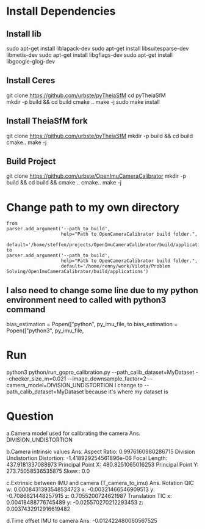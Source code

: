 # Install Dependencies
## Install lib
sudo apt-get install liblapack-dev
sudo apt-get install libsuitesparse-dev libmetis-dev
sudo apt-get install libgflags-dev
sudo apt-get install libgoogle-glog-dev

## Install Ceres
git clone https://github.com/urbste/pyTheiaSfM
cd pyTheiaSfM  
mkdir -p build && cd build
cmake .. 
make -j
sudo make install

## Install  TheiaSfM fork
git clone https://github.com/urbste/pyTheiaSfM
mkdir -p build && cd build 
cmake..
make -j

## Build Project
git clone https://github.com/urbste/OpenImuCameraCalibrator
mkdir -p build && cd build && cmake ..
cmake..
make -j


# Change path to my own directory
    from
    parser.add_argument('--path_to_build', 
                        help="Path to OpenCameraCalibrator build folder.",
                        default='/home/steffen/projects/OpenImuCameraCalibrator/build/applications') 
    to
    parser.add_argument('--path_to_build', 
                        help="Path to OpenCameraCalibrator build folder.",
                        default='/home/renny/work/Vilota/Problem Solving/OpenImuCameraCalibrator/build/applications') 

## I also need to change some line due to my python environment need to called with python3 command
bias_estimation = Popen(["python", py_imu_file,
to
bias_estimation = Popen(["python3", py_imu_file,


# Run
python3 python/run_gopro_calibration.py --path_calib_dataset=MyDataset --checker_size_m=0.021 --image_downsample_factor=2 --camera_model=DIVISION_UNDISTORTION
I change to --path_calib_dataset=MyDataset because it's where my dataset is

# Question
a.Camera model used for calibrating the camera
Ans. DIVISION_UNDISTORTION

b.Camera intrinsic values
Ans.    Aspect Ratio: 0.9976160980286715
        Division Undistortion Distortion: -1.418929254561896e-06
        Focal Length: 437.9181337088973
        Principal Point X: 480.8251065016253
        Principal Point Y: 273.75058536535875
        Skew:: 0.0

c.Extrinsic between IMU and camera (T_camera_to_imu)
Ans.    Rotation QIC
        w: 0.0008431393548534723
        x: -0.00321466546909513
        y: -0.7086821448257915
        z: 0.7055200724621987
        Translation TIC
        x: 0.00418488776745489
        y: -0.025570270212293453
        z: 0.0037432912916619482

d.Time offset IMU to camera
Ans.    -0.012422480060567525